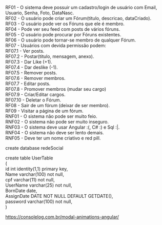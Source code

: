 RF01 - O sistema deve possuir um cadastro/login de usuário com Email, Usuario, Senha, Foto, DataNasc. <br>
RF02 - O usuário pode criar um Fórum(titulo, descricao, dataCriado).<br>
RF03 - O usuário pode ver os Fóruns que ele é membro.<br>
RF04 - Pode ver seu feed com posts de vários fóruns.<br>
RF05 - O usuário pode procurar por Fóruns existentes.<br>
RF06 - O usuário pode tornar-se membro de qualquer Fórum.<br>
RF07 - Usuários com devida permissão podem:<br>
	RF07.1 - Ver posts.<br>
	RF07.2 - Postar(titulo, mensagem, anexo).<br>
	RF07.3 - Dar Like (+1).<br>
	RF07.4 - Dar deslike (-1).<br>
	RF07.5 - Remover posts.<br>
	RF07.6 - Remover membros.<br>
	RF07.7 - Editar posts.<br>
	RF07.8 - Promover membros (mudar seu cargo)<br>
	RF07.9 - Criar/Editar cargos.<br>
	RF07.10 - Deletar o Fórum.<br>
RF08 - Sair de um fórum (deixar de ser membro).<br>
RF09 - Visitar a página de um fórum.<br>
RNF01 - O sistema não pode ser muito feio.<br>
RNF02 - O sistema não pode ser muito inseguro.<br>
RNF03 - O sistema deve usar Angular :(, C# :) e Sql :|.<br>
RNF04 - O sistema não deve ser lento demais.<br>
RNF05 - Deve ter um nome criativo e red pill.<br>



create database redeSocial<br>


create table UserTable<br>
(<br>
	id int identity(1,1) primary key,<br>
	Name varchar(100) not null,<br>
	cpf varchar(11) not null,<br>
	UserName varchar(25) not null,<br>
	BornDate date,<br>
	AssignDate DATE NOT NULL DEFAULT GETDATE(),<br>
	password varchar(100) not null, <br>
)<br>



https://consolelog.com.br/modal-animations-angular/
